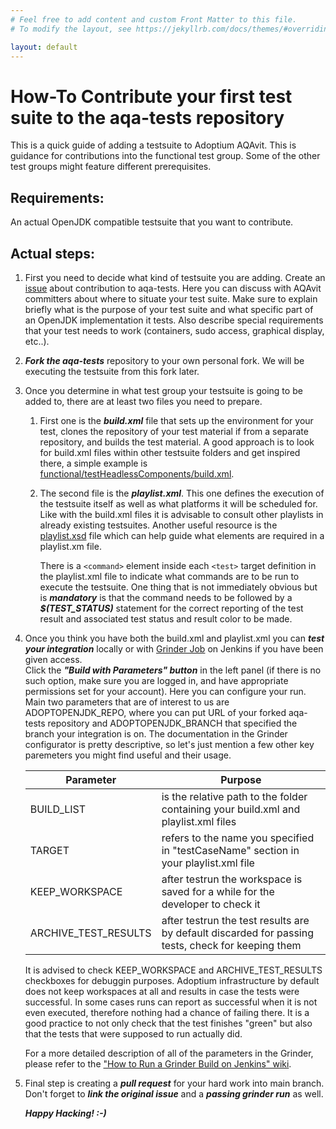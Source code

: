 ```yaml
---
# Feel free to add content and custom Front Matter to this file.
# To modify the layout, see https://jekyllrb.com/docs/themes/#overriding-theme-defaults

layout: default
---
```


# How-To Contribute your first test suite to the aqa-tests repository

This is a quick guide of adding a testsuite to Adoptium AQAvit. This is guidance for contributions into the functional test group.  Some of the other test groups might feature different prerequisites.

## Requirements:

An actual OpenJDK compatible testsuite that you want to contribute.

## Actual steps:

1. First you need to decide what kind of testsuite you are adding. Create an [issue](https://github.com/adoptium/aqa-tests/issues) about contribution to aqa-tests.  Here you can discuss with AQAvit committers about where to situate your test suite. Make sure to explain briefly what is the purpose of your test suite and what specific part of an OpenJDK implementation it tests. Also describe special requirements that your test needs to work (containers, sudo access, graphical display, etc..).

2. ***Fork the aqa-tests*** repository to your own personal fork. We will be executing the testsuite from this fork later.

3. Once you determine in what test group your testsuite is going to be added to, there are at least two files you need to prepare.

    1. First one is the ***build.xml*** file that sets up the environment for your test, clones the repository of your test material if from a separate repository, and builds the test material. A good approach is to look for build.xml files within other testsuite folders and get inspired there, a simple example is [functional/testHeadlessComponents/build.xml](https://github.com/adoptium/aqa-tests/blob/master/functional/testHeadlessComponents/build.xml).
   
    2. The second file is the ***playlist.xml***. This one defines the execution of the testsuite itself as well as what platforms it will be scheduled for. Like with the build.xml files it is advisable to consult other playlists in already existing testsuites.  Another useful resource is the [playlist.xsd](https://github.com/adoptium/TKG/blob/master/resources/playlist.xsd) file which can help guide what elements are required in a playlist.xm file.

       There is a `<command>` element inside each `<test>` target definition in the playlist.xml file to indicate what commands are to be run to execute the testsuite.  One thing that is not immediately obvious but is ***mandatory*** is that the command needs to be followed by a ***$(TEST_STATUS)*** statement for the correct reporting of the test result and associated test status and result color to be made.

4. Once you think you have both the build.xml and playlist.xml you can ***test your integration*** locally or with [Grinder Job](https://ci.adoptium.net/view/Test_grinder/job/Grinder/) on Jenkins if you have been given access.  
Click the ***"Build with Parameters" button*** in the left panel (if there is no such option, make sure you are logged in, and have appropriate permissions set for your account).
Here you can configure your run. Main two parameters that are of interest to us are ADOPTOPENJDK_REPO, where you can put URL of your forked aqa-tests repository and ADOPTOPENJDK_BRANCH that specified the branch your integration is on.
The documentation in the Grinder configurator is pretty descriptive, so let's just mention a few other key paremeters you might find useful and their usage.

   | Parameter | Purpose |
   | --- | --- |
   | BUILD_LIST | is the relative path to the folder containing your build.xml and playlist.xml files |
   | TARGET | refers to the name you specified in "testCaseName" section in your playlist.xml file |
   | KEEP_WORKSPACE | after testrun the workspace is saved for a while for the developer to check it |
   | ARCHIVE_TEST_RESULTS | after testrun the test results are by default discarded for passing tests, check for keeping them |

   It is advised to check KEEP_WORKSPACE and ARCHIVE_TEST_RESULTS checkboxes for debuggin purposes. Adoptium infrastructure by default does not keep workspaces at all and results in case the tests were         successful. In some cases runs can report as successful when it is not even executed, therefore nothing had a chance of failing there. It is a good practice to not only check that the test finishes         "green" but also that the tests that were supposed to run actually did.

   For a more detailed description of all of the parameters in the Grinder, please refer to the ["How to Run a Grinder Build on Jenkins" wiki](https://github.com/adoptium/aqa-tests/wiki/How-to-Run-a-Grinder-Build-on-Jenkins).

5. Final step is creating a ***pull request*** for your hard work into main branch.  Don't forget to ***link the original issue*** and a ***passing grinder run*** as well.

   ***Happy Hacking! :-)***
